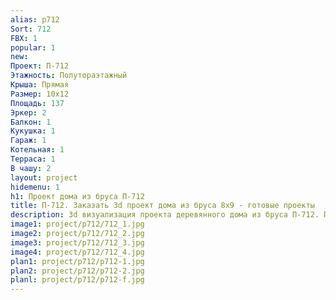 ```yaml
---
alias: p712
Sort: 712
FBX: 1
popular: 1
new: 
Проект: П-712
Этажность: Полутораэтажный
Крыша: Прямая
Размер: 10х12
Площадь: 137
Эркер: 2
Балкон: 1
Кукушка: 1
Гараж: 1
Котельная: 1
Терраса: 1
В чашу: 2
layout: project
hidemenu: 1
h1: Проект дома из бруса П-712
title: П-712. Заказать 3d проект дома из бруса 8х9 - готовые проекты
description: 3d визуализация проекта деревянного дома из бруса П-712. Площадь 137 м2, размер 8х9. Вы можете внести любые изменения в проект.
image1: project/p712/712_1.jpg
image2: project/p712/712_2.jpg
image3: project/p712/712_3.jpg
image4: project/p712/712_4.jpg
plan1: project/p712/p712-1.jpg
plan2: project/p712/p712-2.jpg
planl: project/p712/p712-f.jpg
---
```

